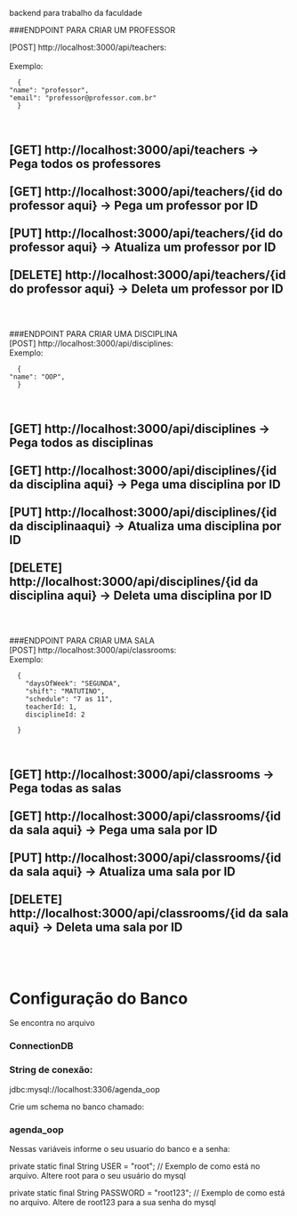 backend para trabalho da faculdade


###ENDPOINT PARA CRIAR UM PROFESSOR

[POST] http://localhost:3000/api/teachers:
<br />  
  Exemplo: 
  
      {
    "name": "professor",
    "email": "professor@professor.com.br"
      }
<br />
  
[GET] http://localhost:3000/api/teachers -> Pega todos os professores
<br />
<br />
[GET] http://localhost:3000/api/teachers/{id do professor aqui} -> Pega um professor por ID
<br />
<br />
[PUT] http://localhost:3000/api/teachers/{id do professor aqui} -> Atualiza um professor por ID
<br />
<br />
[DELETE] http://localhost:3000/api/teachers/{id do professor aqui} -> Deleta um professor por ID
<br />
<br />
-----------------------------------------------------
<br />
###ENDPOINT PARA CRIAR UMA DISCIPLINA 
<br />
[POST] http://localhost:3000/api/disciplines: 
<br />
  Exemplo: 

      {
    "name": "OOP",
      }
      
<br />

[GET] http://localhost:3000/api/disciplines -> Pega todos as disciplinas 
<br />
<br />
[GET] http://localhost:3000/api/disciplines/{id da disciplina aqui} -> Pega uma disciplina por ID
<br />
<br />
[PUT] http://localhost:3000/api/disciplines/{id da disciplinaaqui} -> Atualiza uma disciplina por ID
<br />
<br />
[DELETE] http://localhost:3000/api/disciplines/{id da disciplina aqui} -> Deleta uma disciplina por ID
<br />
<br />
-----------------------------------------------------
<br />
###ENDPOINT PARA CRIAR UMA SALA 
<br />
[POST] http://localhost:3000/api/classrooms: 
<br />
  Exemplo: 
      
      {
        "daysOfWeek": "SEGUNDA",
        "shift": "MATUTINO",
        "schedule": "7 as 11",
        teacherId: 1,
        disciplineId: 2
      
      }   
<br />

[GET] http://localhost:3000/api/classrooms -> Pega todas as salas
<br />
<br />
[GET] http://localhost:3000/api/classrooms/{id da sala aqui} -> Pega uma sala por ID
<br />
<br />
[PUT] http://localhost:3000/api/classrooms/{id da sala aqui} -> Atualiza uma sala por ID
<br />
<br />
[DELETE] http://localhost:3000/api/classrooms/{id da sala aqui} -> Deleta uma sala por ID
<br />
<br />
------------------------------------
<br />
<h1>Configuração do Banco</h1>

<p>Se encontra no arquivo <h3>ConnectionDB</h3></p>

### String de conexão: 

jdbc:mysql://localhost:3306/agenda_oop

Crie um schema no banco chamado:

<h3>agenda_oop</h3>

Nessas variáveis informe o seu usuario do banco e a senha: 

private static final String USER = "root"; // Exemplo de como está no arquivo. Altere root para o seu usuário do mysql

private static final String PASSWORD = "root123"; // Exemplo de como está no arquivo. Altere de root123 para a sua senha do mysql 




